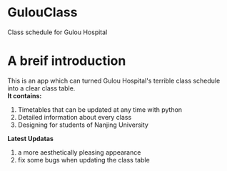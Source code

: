 # GulouClass
Class schedule for Gulou Hospital

# A breif introduction
This is an app which can turned Gulou Hospital's terrible class schedule into a clear class table.  
**It contains:**
1. Timetables that can be updated at any time with python
2. Detailed information about every class
3. Designing for students of Nanjing University

**Latest Updatas**
1. a more aesthetically pleasing appearance
2. fix some bugs when updating the class table